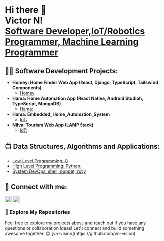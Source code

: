 <h1>Hi there 👋 <br> Victor N! <br/><a href="https://www.linkedin.com/in/victor-nganga-s-3-d"> Software Developer,IoT/Robotics Programmer, Machine Learning Programmer</a>
</h1>

<h2>👨‍💻 Software Development Projects:</h2>

- <b> Homey: Home Finder Web  App (React, Django, TypeScript, Tailswind Components)</b>
  - [Homey ](https://github.com/vn-vision/Homey)
- <b>Hama: Home Automation App (React Native, Android Studioh, TypeScript, MongoDB)</b>
  - [Hama: ](https://github.com/vn-vision/Hama)
- <b> Hama: Embedded_Home_Automation_System</b>
  - [IoT: ](https://github.com/vn-vision/Embedded_Home_Automation)
- <b> Nilva: Tourism Web  App (LAMP Stack)</b>
  -  [IoT: ](https://github.com/vn-vision/TourismNilva)

<h2>📺 Data Structures, Algorithms and Applications: </h2>

- [Low Level Programming: C](https://github.com/vn-vision/alx-LOW_level_programming)
- [High Level Programming: Python,](https://github.com/vn-vision/alx-higher_level_programming)
- [System DevOps: shell, puppet, ruby](https://github.com/vn-vision/alx-system_engineering-devops)

<h2> 🤳 Connect with me:</h2>

[<img align="left" alt="My | Twitter" width="22px" src="https://cdn.jsdelivr.net/npm/simple-icons@v3/icons/twitter.svg" />][twitter]
[<img align="left" alt="My: | LinkedIn" width="22px" src="https://cdn.jsdelivr.net/npm/simple-icons@v3/icons/linkedin.svg" />][linkedin]


[linkedin]: https://www.linkedin.com/in/victor-nganga-s-3-d
[twitter]: https://twitter.com/nvNganga

<br>
<h3> 👀 Explore My Repositories </h3>
Feel free to explore my projects above and reach out if you have any questions or collaboration ideas! Let's connect and build something awesome together. 😊
[vn-vision](https://github.com/vn-vision)
